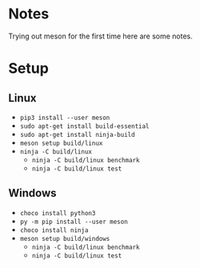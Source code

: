 # Notes

Trying out meson for the first time here are some notes.

# Setup

## Linux

- `pip3 install --user meson`
- `sudo apt-get install build-essential`
- `sudo apt-get install ninja-build`
- `meson setup build/linux`
- `ninja -C build/linux`
  - `ninja -C build/linux benchmark`
  - `ninja -C build/linux test`

## Windows

- `choco install python3`
- `py -m pip install --user meson`
- `choco install ninja`
- `meson setup build/windows`
  - `ninja -C build/linux benchmark`
  - `ninja -C build/linux test`
